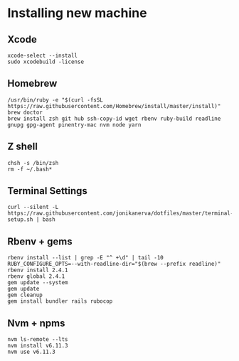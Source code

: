 # Installing new machine

## Xcode

    xcode-select --install
    sudo xcodebuild -license

## Homebrew
    /usr/bin/ruby -e "$(curl -fsSL https://raw.githubusercontent.com/Homebrew/install/master/install)"
    brew doctor
    brew install zsh git hub ssh-copy-id wget rbenv ruby-build readline gnupg gpg-agent pinentry-mac nvm node yarn

## Z shell
    chsh -s /bin/zsh
    rm -f ~/.bash*

## Terminal Settings
    curl --silent -L https://raw.githubusercontent.com/jonikanerva/dotfiles/master/terminal-setup.sh | bash

## Rbenv + gems
    rbenv install --list | grep -E "^ +\d" | tail -10
    RUBY_CONFIGURE_OPTS=--with-readline-dir="$(brew --prefix readline)" rbenv install 2.4.1
    rbenv global 2.4.1
    gem update --system
    gem update
    gem cleanup
    gem install bundler rails rubocop

## Nvm + npms
    nvm ls-remote --lts
    nvm install v6.11.3
    nvm use v6.11.3
